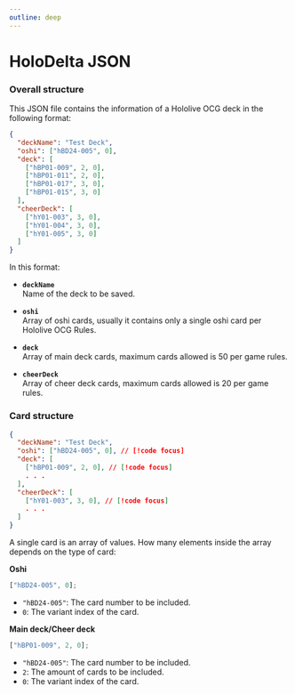 ```yaml
---
outline: deep
---
```


# HoloDelta JSON

### Overall structure

This JSON file contains the information of a Hololive OCG deck in the following format:

```json
{
  "deckName": "Test Deck",
  "oshi": ["hBD24-005", 0],
  "deck": [
    ["hBP01-009", 2, 0],
    ["hBP01-011", 2, 0],
    ["hBP01-017", 3, 0],
    ["hBP01-015", 3, 0]
  ],
  "cheerDeck": [
    ["hY01-003", 3, 0],
    ["hY01-004", 3, 0],
    ["hY01-005", 3, 0]
  ]
}
```

In this format:

- **`deckName`**  
  Name of the deck to be saved.

- **`oshi`**  
  Array of oshi cards, usually it contains only a single oshi card per Hololive OCG Rules.

- **`deck`**  
  Array of main deck cards, maximum cards allowed is 50 per game rules.

- **`cheerDeck`**  
  Array of cheer deck cards, maximum cards allowed is 20 per game rules.

### Card structure

```json
{
  "deckName": "Test Deck",
  "oshi": ["hBD24-005", 0], // [!code focus]
  "deck": [
    ["hBP01-009", 2, 0], // [!code focus]
    . . .
  ],
  "cheerDeck": [
    ["hY01-003", 3, 0], // [!code focus]
    . . .
  ]
}
```

A single card is an array of values. How many elements inside the array depends on the
type of card:

**Oshi**

```js
["hBD24-005", 0];
```

- `"hBD24-005"`: The card number to be included.
- `0`: The variant index of the card.

**Main deck/Cheer deck**

```js
["hBP01-009", 2, 0];
```

- `"hBD24-005"`: The card number to be included.
- `2`: The amount of cards to be included.
- `0`: The variant index of the card.
